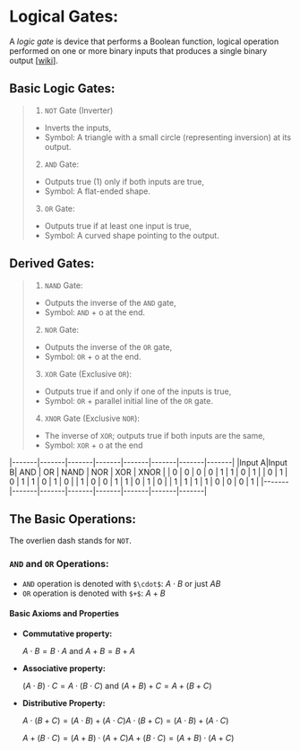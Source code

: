 # Logical Gates:
A *logic gate* is device that performs a Boolean function, logical operation performed on one or more binary inputs that produces a single binary output [[wiki](https://en.wikipedia.org/wiki/Logic_gate)].

## Basic Logic Gates:
>1. `NOT` Gate (Inverter)
>- Inverts the inputs,
>- Symbol: A triangle with a small circle (representing inversion) at its output.
>2. `AND` Gate:
>- Outputs true (1) only if both inputs are true,
>- Symbol: A flat-ended shape.
>3. `OR` Gate:
>- Outputs true if at least one input is true,
>- Symbol: A curved shape pointing to the output.

## Derived Gates:
>1. `NAND` Gate:
>- Outputs the inverse of the `AND` gate,
>- Symbol: `AND` + o at the end.
>2. `NOR` Gate:
>- Outputs the inverse of the `OR` gate,
>- Symbol: `OR` + o at the end.
>3. `XOR` Gate (Exclusive `OR`):
>- Outputs true if and only if one of the inputs is true,
>- Symbol: `OR` + parallel initial line of the `OR` gate.
>4. `XNOR` Gate (Exclusive `NOR`):
>- The inverse of `XOR`; outputs true if both inputs are the same,
>- Symbol: `XOR` + o at the end

|-------|-------|-------|-------|-------|-------|-------|-------|
|Input A|Input B| AND   | OR    | NAND  | NOR   | XOR   | XNOR  |
|    0  |  0    |  0    |  0    |  1    |  1    |  0    |   1   |
|    0  |  1    |  0    |  1    |  1    |  0    |  1    |   0   |
|    1  |  0    |  0    |  1    |  1    |  0    |  1    |   0   |
|    1  |  1    |  1    |  1    |  0    |  0    |  0    |   1   |
|-------|-------|-------|-------|-------|-------|-------|-------|


## The Basic Operations:
The overlien dash stands for `NOT`.
### `AND`  and `OR` Operations:
* `AND` operation is denoted with `$\cdot$`: $A\cdot B$ or just $AB$
* `OR` operation is denoted with `$+$`: $A + B$
#### Basic Axioms and Properties
* **Commutative property:**

    $A\cdot B = B\cdot A$ and $A + B = B + A$
* **Associative property:**

    $(A\cdot B)\cdot C = A\cdot(B\cdot C)$ and $(A + B) + C = A + (B + C)$
* **Distributive Property:**

    $A \cdot (B + C) = (A \cdot B) + (A \cdot C) A \cdot (B + C) = (A \cdot B) + (A \cdot C)$

    $A + (B \cdot C) = (A + B) \cdot (A + C) A + (B \cdot C) = (A + B) \cdot (A + C)$
 
